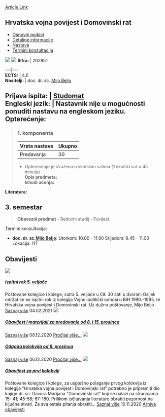 [Article Link](https://www.fhs.hr/predmet/hvpdr)

## Hrvatska vojna povijest i Domovinski rat
  * [Osnovni podaci](https://www.fhs.hr/predmet/hvpdr#v1id-904820_549088_1_0 "Osnovni podaci")
  * [Detaljne informacije](https://www.fhs.hr/predmet/hvpdr#v1id-904820_549088_1_1 "Detaljne informacije")
  * [Nastava](https://www.fhs.hr/predmet/hvpdr#v1id-904820_549088_1_2 "Nastava")
  * [Termini konzultacija](https://www.fhs.hr/predmet/hvpdr#v1id-904820_549088_1_3 "Termini konzultacija")


[![](https://www.fhs.hr/img/flags/gif/hr.gif)](https://www.fhs.hr/predmet/hvpdr) [![](https://www.fhs.hr/img/flags/gif/gb.gif)](https://www.fhs.hr/en/course/cmhahw)
**Šifra:** |  202851  
  
---|---  
**ECTS:** |  4.0   
**Nositelji:** |  doc. dr. sc. [Mijo Beljo](https://www.fhs.hr/djelatnik/mijo.beljo)   
  
**Prijava ispita:** |  [Studomat](http://www.isvu.hr/studomat)  
**Engleski jezik:** |  Nastavnik nije u mogućnosti ponuditi nastavu na engleskom jeziku.   
**Opterećenje:**  
---  
> ### 1. komponenta
> | Vrsta nastave | Ukupno  
> ---|---  
> Predavanja | 30  
> * Opterećenje je izraženo u školskim satima (1 školski sat = 45 minuta)   
**Opis predmeta:**  
> **Ishodi učenja:**  

  
**Literatura:**  

  
**3. semestar**  
---  
> **Obavezni predmet** - Redovni studij - Povijest  
>   
Termini konzultacija: 
  * **doc. dr. sc.[Mijo Beljo](https://www.fhs.hr/djelatnik/mijo.beljo)**: 
Utorkom: 10.00 - 11.00
Srijedom: 9.45 - 11.00
Lokacija: 117 


## Obavijesti
[ ![](https://www.fhs.hr/_pub/themes_static/hrstud2024/default/img/default_news.jpg) ](https://www.fhs.hr/predmet/hvpdr?@=21eav#news_119970)
#####  [_Ispitni rok 5. veljače_](https://www.fhs.hr/predmet/hvpdr?@=21eav#news_119970)
Poštovane kolegice i kolege, sutra 5. veljače u 09. 30 sati u dvorani Osijek održat će se ispitni rok iz kolegija Vojno-politički odnosi u BiH 1990.-1995. te Hrvatska vojna povijest i Domovinski rat. Uz dužno poštovanje, Mijo Beljo 
[Saznaj više](https://www.fhs.hr/predmet/hvpdr?@=21eav#news_119970)
04.02.2021
[ ![](https://www.fhs.hr/_pub/themes_static/hrstud2024/default/img/default_news.jpg) ](https://www.fhs.hr/predmet/hvpdr?@=21dr8#news_119970)
#####  [Obavijest i materijali za predavanje od 8. i 15. prosinca](https://www.fhs.hr/predmet/hvpdr?@=21dr8#news_119970)
[Saznaj više](https://www.fhs.hr/predmet/hvpdr?@=21dr8#news_119970)
08.12.2020
[Pročitaj više...](https://www.fhs.hr/predmet/hvpdr?@=21dr8#news_119970 "Pročitaj obavijest: Obavijest i materijali za predavanje od 8. i 15. prosinca")
[ ![](https://www.fhs.hr/_pub/themes_static/hrstud2024/default/img/default_news.jpg) ](https://www.fhs.hr/predmet/hvpdr?@=21doi#news_119970)
#####  [Odgoda kolokvija od 8. prosinca](https://www.fhs.hr/predmet/hvpdr?@=21doi#news_119970)
[Saznaj više](https://www.fhs.hr/predmet/hvpdr?@=21doi#news_119970)
06.12.2020
[Pročitaj više...](https://www.fhs.hr/predmet/hvpdr?@=21doi#news_119970 "Pročitaj obavijest: Odgoda kolokvija od 8. prosinca")
[ ![](https://www.fhs.hr/_pub/themes_static/hrstud2024/default/img/default_news.jpg) ](https://www.fhs.hr/predmet/hvpdr?@=21def#news_119970)
#####  [Obavijest za prvi kolokviji](https://www.fhs.hr/predmet/hvpdr?@=21def#news_119970)
Poštovane kolegice i kolege, za uspješno polaganje prvog kolokvija iz kolegija "Hrvatska vojna povijest i Domovinski rat" potrebno je pripremiti dio knjige dr. sc. Davora Marijana "Domovinski rat" koji se nalazi na stranicama 15- 41; 45-58; 67-180. Prilikom isčitavanja literature obratiti pozornost na ključne stvari. Za sva ostala pitanja obratiti... 
[Saznaj više](https://www.fhs.hr/predmet/hvpdr?@=21def#news_119970)
10.11.2020
[Arhiva obavijesti](https://www.fhs.hr/predmet/hvpdr?@=21ch0#news_119970 "Arhiva obavijesti")
